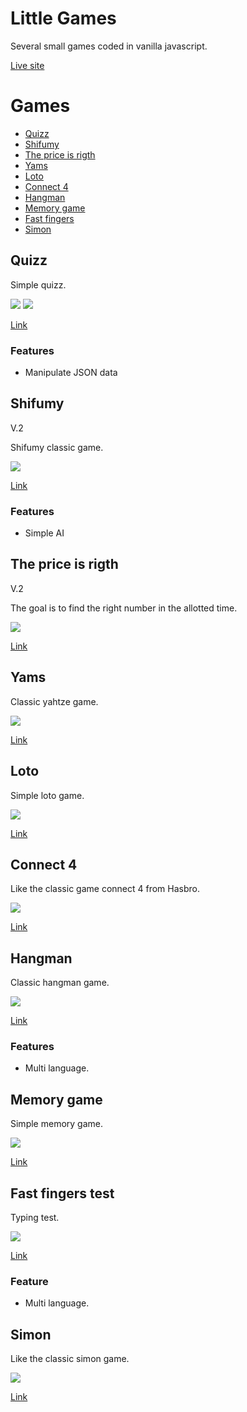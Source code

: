 # Little Games 

Several small games coded in vanilla javascript.

[Live site](https://julabina.github.io/Littles_games/)

# Games 

- [Quizz](#quizz)
- [Shifumy](#shifumy)
- [The price is rigth](#the-price-is-rigth)
- [Yams](#yams)
- [Loto](#loto)
- [Connect 4](#connect-4)
- [Hangman](#hangman)
- [Memory game](#memory-game)
- [Fast fingers](#fast-fingers-test)
- [Simon](#simon)

## Quizz

Simple quizz.

![](./assets/screenshot/screenQ1.webp)
![](./assets/screenshot/screenQ2.webp)

[Link](https://julabina.github.io/Littles_games/games/QUIZZ/index.html)

### Features

- Manipulate JSON data 

## Shifumy

V.2

Shifumy classic game.

![](./assets/screenshot/screenShi1.webp)

[Link](https://julabina.github.io/Littles_games/games/SHIFUMI/index.html)

### Features

- Simple AI

## The price is rigth

V.2

The goal is to find the right number in the allotted time.

![](./assets/screenshot/screenPrice.webp)

[Link](https://julabina.github.io/Littles_games/games/THE_PRICE_IS_RIGHT/index.html)

## Yams

Classic yahtze game.

![](./assets/screenshot/screenYams.webp)

[Link](https://julabina.github.io/Littles_games/games/YAMS/index.html)

## Loto

Simple loto game.

![](./assets/screenshot/screenLoto.webp)

[Link](https://julabina.github.io/Littles_games/games/LOTO/index.html)

## Connect 4

Like the classic game connect 4 from Hasbro.

![](./assets/screenshot/screenConnect.webp)

[Link](https://julabina.github.io/Littles_games/games/CONNECT4/index.html)

## Hangman

Classic hangman game.

![](./assets/screenshot/screenPendu.webp)

[Link](https://julabina.github.io/Littles_games/games/PENDU/index.html)

### Features

- Multi language.

## Memory game

Simple memory game.

![](./assets/screenshot/screenMemory.webp)

[Link](https://julabina.github.io/Littles_games/games/MEMORY/index.html)

## Fast fingers test

Typing test.

![](./assets/screenshot/screenFast.webp)

[Link](https://julabina.github.io/Littles_games/games/FASTFINGERS/index.html)

### Feature 

- Multi language.

## Simon

Like the classic simon game.

![](./assets/screenshot/screenSimon.webp)

[Link](https://julabina.github.io/Littles_games/games/SIMON/index.html)